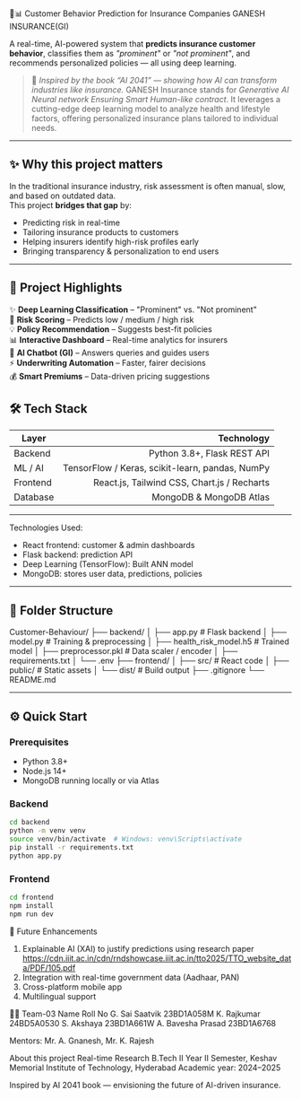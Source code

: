 🏥📊 Customer Behavior Prediction for Insurance Companies
GANESH INSURANCE(GI)

A real-time, AI-powered system that **predicts insurance customer behavior**, classifies them as *"prominent"* or *"not prominent"*, and recommends personalized policies — all using deep learning.

> 📖 *Inspired by the book “AI 2041” — showing how AI can transform industries like insurance.*
> GANESH Insurance stands for *Generative AI Neural network Ensuring Smart Human-like contract*.
> It leverages a cutting-edge deep learning model to analyze health and lifestyle factors, offering personalized insurance plans tailored to individual needs.
---

## ✨ Why this project matters

In the traditional insurance industry, risk assessment is often manual, slow, and based on outdated data.  
This project **bridges that gap** by:
- Predicting risk in real-time
- Tailoring insurance products to customers
- Helping insurers identify high-risk profiles early
- Bringing transparency & personalization to end users

---


## 🎯 Project Highlights

✨ **Deep Learning Classification** – "Prominent" vs. "Not prominent"  
🧮 **Risk Scoring** – Predicts low / medium / high risk  
💡 **Policy Recommendation** – Suggests best-fit policies  
📊 **Interactive Dashboard** – Real-time analytics for insurers  
🤖 **AI Chatbot (GI)** – Answers queries and guides users  
⚡ **Underwriting Automation** – Faster, fairer decisions  
💰 **Smart Premiums** – Data-driven pricing suggestions

## 🛠 Tech Stack

| Layer        | Technology                                     |
|--------------|-----------------------------------------------:|
| Backend      | Python 3.8+, Flask REST API                    |
| ML / AI      | TensorFlow / Keras, scikit-learn, pandas, NumPy|
| Frontend     | React.js, Tailwind CSS, Chart.js / Recharts    |
| Database     | MongoDB & MongoDB Atlas                        |

---

Technologies Used:
- React frontend: customer & admin dashboards
- Flask backend: prediction API
- Deep Learning (TensorFlow): Built ANN model
- MongoDB: stores user data, predictions, policies

---

## 📁 Folder Structure
Customer-Behaviour/
├── backend/
│ ├── app.py # Flask backend
│ ├── model.py # Training & preprocessing
│ ├── health_risk_model.h5 # Trained model
│ ├── preprocessor.pkl # Data scaler / encoder
│ ├── requirements.txt
│ └── .env
├── frontend/
│ ├── src/ # React code
│ ├── public/ # Static assets
│ └── dist/ # Build output
├── .gitignore
└── README.md

---

## ⚙️ Quick Start

### Prerequisites
- Python 3.8+
- Node.js 14+
- MongoDB running locally or via Atlas

### Backend
```bash
cd backend
python -m venv venv
source venv/bin/activate  # Windows: venv\Scripts\activate
pip install -r requirements.txt
python app.py
```
### Frontend
```bash
cd frontend
npm install
npm run dev
```

🌱 Future Enhancements
1. Explainable AI (XAI) to justify predictions using research paper
https://cdn.iiit.ac.in/cdn/rndshowcase.iiit.ac.in/tto2025/TTO_website_data/PDF/105.pdf
2. Integration with real-time government data (Aadhaar, PAN)
3. Cross-platform mobile app
4. Multilingual support

👨‍💻 Team-03
Name                Roll No
G. Sai Saatvik	    23BD1A058M
K. Rajkumar	        24BD5A0530
S. Akshaya	        23BD1A661W
A. Bavesha Prasad	  23BD1A6768

Mentors: Mr. A. Gnanesh, Mr. K. Rajesh

About this project
Real-time Research
B.Tech II Year II Semester, Keshav Memorial Institute of Technology, Hyderabad
Academic year: 2024–2025

Inspired by AI 2041 book — envisioning the future of AI-driven insurance.

